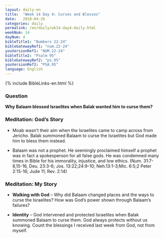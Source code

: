```yaml
---
layout: daily-en
title:  "Week 14 Day 4: Curses and Blesses"
date:   2018-04-26
categories: daily
permalink: /en/daily/wk14-day4-daily.html
weekNum: 14
dayNum: 4
bibleTitle1: "Numbers 22-24"
bibleGatewayRef1: "num.22-24"
youVersionRef1: "NUM.22-24"
bibleTitle2: "Psalm 95"
bibleGatewayRef2: "ps.95"
youVersionRef2: "PSA.95"
language: English
---
```


{% include BibleLinks-en.html %}

### Question
**Why Balaam blessed Israelites when Balak wanted him to curse them?**

### Meditation: God’s Story
+ Moab wasn’t their aim when the Israelites came to camp across from Jericho. Balak summoned Balaam to curse the Israelites but God made him to bless them instead.

+ Balaam was not a prophet. He seemingly proclaimed himself a prophet was in fact a spokesperson for all false gods. He was condemned many times in Bible for his immorality, injustice, and low ethics. (Num. 31:7-8,15-16, Deu. 23:3-6; Jos. 13:22;24:9-10; Neh.13:1-3;Mic. 6:5;2 Peter 2:15-16; Jude 11; Rev. 2:14)

### Meditation: My Story
+ **Walking with God** – Why did Balaam changed places and the ways to curse the Israelites? How was God’s power shown through Balaam’s failures?

+ **Identity** – God intervened and protected Israelites when Balak summoned Balaam to curse them. God always protects without us knowing. Count the blessings I received last week from God, not from myself.
